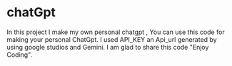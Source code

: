 # chatGpt
In this project I make my own personal chatgpt , You can use this code for making your personal ChatGpt.
I used API_KEY an Api_url generated by using google studios and Gemini.
I am glad to share this code "Enjoy Coding".
